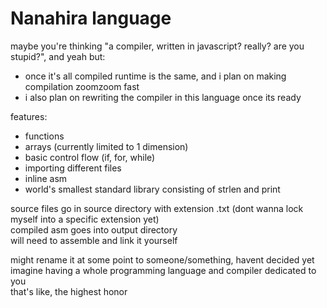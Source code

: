 # Nanahira language
maybe you're thinking "a compiler, written in javascript? really? are you stupid?", and yeah but:
* once it's all compiled runtime is the same, and i plan on making compilation zoomzoom fast
* i also plan on rewriting the compiler in this language once its ready

features:
* functions
* arrays (currently limited to 1 dimension)
* basic control flow (if, for, while)
* importing different files
* inline asm
* world's smallest standard library consisting of strlen and print

source files go in source directory with extension .txt (dont wanna lock myself into a specific extension yet)  
compiled asm goes into output directory  
will need to assemble and link it yourself

might rename it at some point to someone/something, havent decided yet  
imagine having a whole programming language and compiler dedicated to you  
that's like, the highest honor
